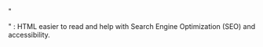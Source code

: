 " <main> </main> " : HTML easier to read and help with Search Engine Optimization (SEO) and accessibility.
